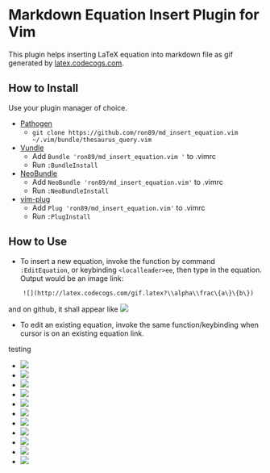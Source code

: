 # Markdown Equation Insert Plugin for Vim

This plugin helps inserting LaTeX equation into markdown file as gif generated
by [latex.codecogs.com](latex.codecogs.com).

## How to Install

Use your plugin manager of choice.

- [Pathogen](https://github.com/tpope/vim-pathogen)
  - `git clone https://github.com/ron89/md_insert_equation.vim ~/.vim/bundle/thesaurus_query.vim`
- [Vundle](https://github.com/gmarik/vundle)
  - Add `Bundle 'ron89/md_insert_equation.vim '` to .vimrc
  - Run `:BundleInstall`
- [NeoBundle](https://github.com/Shougo/neobundle.vim)
  - Add `NeoBundle 'ron89/md_insert_equation.vim'` to .vimrc
  - Run `:NeoBundleInstall`
- [vim-plug](https://github.com/junegunn/vim-plug)
  - Add `Plug 'ron89/md_insert_equation.vim'` to .vimrc
  - Run `:PlugInstall`

## How to Use

 * To insert a new equation, invoke the function by command `:EditEquation`, or
   keybinding `<localleader>ee`, then type in the equation. Output would be an
   image link:
```
    ![](http://latex.codecogs.com/gif.latex?\\alpha\\frac\{a\}\{b\})
```
   and on github, it shall appear like ![](http://latex.codecogs.com/gif.latex?\\alpha\\frac\{a\}\{b\})

 * To edit an existing equation, invoke the same function/keybinding when cursor is on an existing equation link.

testing
  * ![](http://latex.codecogs.com/gif.latex?\\alpha+\\frac\{a\}\{b\})
  * ![](http://latex.codecogs.com/gif.latex?\\alpha-\\frac\{a\}\{b\})
  * ![](http://latex.codecogs.com/gif.latex?\\alpha\\times\\frac\{a\}\{b\})
  * ![](http://latex.codecogs.com/gif.latex?\\alpha*\\frac\{a\}\{b\})
  * ![](http://latex.codecogs.com/gif.latex?\\alpha/\\frac\{a\}\{b\})
  * ![](http://latex.codecogs.com/gif.latex?\\alpha/\\frac\{a_a\}\{b\})
  * ![](http://latex.codecogs.com/gif.latex?\\alpha/(\\frac\{a_a\}\{b\}))
  * ![](http://latex.codecogs.com/gif.latex?\\alpha/[\\frac\{a_a\}\{b\}])
  * ![](http://latex.codecogs.com/gif.latex?\\alpha/\{\\frac\{a_a\}\{b\}\})
  * ![](http://latex.codecogs.com/gif.latex?\\alpha/\{\\frac\{a_a\}\{b'\}\})
  * ![](http://latex.codecogs.com/gif.latex?\\alpha/\{\\frac\{a_a\}\{b`\}\})

